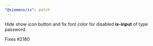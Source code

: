 ```yaml
---
"@siemens/ix": patch
---
```


Hide show icon button and fix font color for disabled **ix-input** of type password.

Fixes #2180
